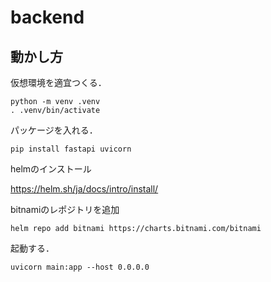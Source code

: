 # backend

## 動かし方

仮想環境を適宜つくる．

```
python -m venv .venv
. .venv/bin/activate
```

パッケージを入れる．

```
pip install fastapi uvicorn
```

helmのインストール

https://helm.sh/ja/docs/intro/install/

bitnamiのレポジトリを追加

```
helm repo add bitnami https://charts.bitnami.com/bitnami
```

起動する．

```
uvicorn main:app --host 0.0.0.0
```
